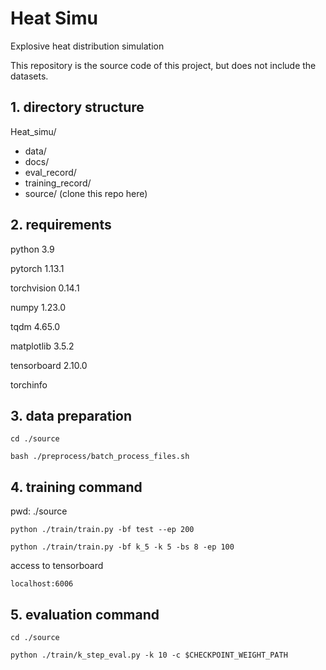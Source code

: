 # Heat Simu

Explosive heat distribution simulation

This repository is the source code of this project, but does not include the datasets.

## 1. directory structure

Heat_simu/

* data/
* docs/
* eval_record/
* training_record/
* source/ (clone this repo here)

## 2. requirements

python 3.9

pytorch 1.13.1

torchvision 0.14.1

numpy 1.23.0

tqdm 4.65.0

matplotlib 3.5.2

tensorboard 2.10.0

torchinfo

## 3. data preparation

`cd ./source`

`bash ./preprocess/batch_process_files.sh`

## 4. training command

pwd: ./source

`python ./train/train.py -bf test --ep 200` 

`python ./train/train.py -bf k_5 -k 5 -bs 8 -ep 100`

access to tensorboard

`localhost:6006`

## 5. evaluation command

`cd ./source`

`python ./train/k_step_eval.py -k 10 -c $CHECKPOINT_WEIGHT_PATH`
